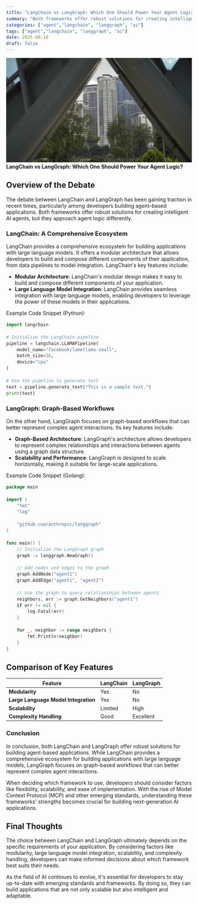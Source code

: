 ```yaml
---
title: "LangChain vs LangGraph: Which One Should Power Your Agent Logic?"
summary: "Both frameworks offer robust solutions for creating intelligent AI agents, but they approach agent logic differently."
categories: ["agent","langchain", "langgraph", "ai"]
tags: ["agent","langchain", "langgraph", "ai"]
date: 2025-08-10
draft: false
---
```

![landscape](cover.jpg "Photos by nenjo")
**LangChain vs LangGraph: Which One Should Power Your Agent Logic?**

**Overview of the Debate**
------------------------

The debate between LangChain and LangGraph has been gaining traction in recent times, particularly among developers building agent-based applications. Both frameworks offer robust solutions for creating intelligent AI agents, but they approach agent logic differently.

### **LangChain: A Comprehensive Ecosystem**

LangChain provides a comprehensive ecosystem for building applications with large language models. It offers a modular architecture that allows developers to build and compose different components of their application, from data pipelines to model integration. LangChain's key features include:

*   **Modular Architecture**: LangChain's modular design makes it easy to build and compose different components of your application.
*   **Large Language Model Integration**: LangChain provides seamless integration with large language models, enabling developers to leverage the power of these models in their applications.

Example Code Snippet (Python):
```python
import langchain

# Initialize the LangChain pipeline
pipeline = langchain.LLAMAPipeline(
    model_name="facebook/lamellama-small",
    batch_size=16,
    device="cpu"
)

# Use the pipeline to generate text
text = pipeline.generate_text("This is a sample text.")
print(text)
```

### **LangGraph: Graph-Based Workflows**

On the other hand, LangGraph focuses on graph-based workflows that can better represent complex agent interactions. Its key features include:

*   **Graph-Based Architecture**: LangGraph's architecture allows developers to represent complex relationships and interactions between agents using a graph data structure.
*   **Scalability and Performance**: LangGraph is designed to scale horizontally, making it suitable for large-scale applications.

Example Code Snippet (Golang):
```go
package main

import (
    "fmt"
    "log"

    "github.com/anthropic/langgraph"
)

func main() {
    // Initialize the LangGraph graph
    graph := langgraph.NewGraph()

    // Add nodes and edges to the graph
    graph.AddNode("agent1")
    graph.AddEdge("agent1", "agent2")

    // Use the graph to query relationships between agents
    neighbors, err := graph.GetNeighbors("agent1")
    if err != nil {
        log.Fatal(err)
    }

    for _, neighbor := range neighbors {
        fmt.Println(neighbor)
    }
}
```

**Comparison of Key Features**
---------------------------

| Feature | LangChain | LangGraph |
| --- | --- | --- |
| **Modularity** | Yes | No |
| **Large Language Model Integration** | Yes | No |
| **Scalability** | Limited | High |
| **Complexity Handling** | Good | Excellent |

### **Conclusion**

In conclusion, both LangChain and LangGraph offer robust solutions for building agent-based applications. While LangChain provides a comprehensive ecosystem for building applications with large language models, LangGraph focuses on graph-based workflows that can better represent complex agent interactions.

When deciding which framework to use, developers should consider factors like flexibility, scalability, and ease of implementation. With the rise of Model Context Protocol (MCP) and other emerging standards, understanding these frameworks' strengths becomes crucial for building next-generation AI applications.

**Final Thoughts**
-----------------

The choice between LangChain and LangGraph ultimately depends on the specific requirements of your application. By considering factors like modularity, large language model integration, scalability, and complexity handling, developers can make informed decisions about which framework best suits their needs.

As the field of AI continues to evolve, it's essential for developers to stay up-to-date with emerging standards and frameworks. By doing so, they can build applications that are not only scalable but also intelligent and adaptable.
    